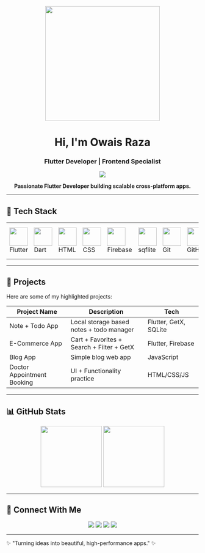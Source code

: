 <!-- README for Owais Raza - Customized Version with Lottie Animation and Animated Text -->

<p align="center">
  <!-- Lottie Animation Top -->
  <img src="https://user-images.githubusercontent.com/67586773/170823735-8cfa6308-2821-479e-8abf-8593f26c3da3.gif" width="300"/>
</p>

<h1 align="center">Hi, I'm Owais Raza</h1>
<h3 align="center">Flutter Developer | Frontend Specialist</h3>

<!-- Animated Typing Text -->
<p align="center">
  <img src="https://readme-typing-svg.herokuapp.com?size=22&duration=3000&color=6A5ACD&center=true&vCenter=true&width=500&lines=Flutter+Developer;Frontend+Engineer;UI+UX+Lover;Clean+Code+Writer;Open+Source+Contributor"/>
</p>

<p align="center">
  <strong>Passionate Flutter Developer building scalable cross-platform apps.</strong>
</p>

---

## 🔧 Tech Stack
<div align="center">
  <table>
    <tr>
      <td><img src="https://cdn.jsdelivr.net/gh/devicons/devicon/icons/flutter/flutter-original.svg" width="48"/><br/>Flutter</td>
      <td><img src="https://cdn.jsdelivr.net/gh/devicons/devicon/icons/dart/dart-original.svg" width="48"/><br/>Dart</td>
      <td><img src="https://cdn.jsdelivr.net/gh/devicons/devicon/icons/html5/html5-original.svg" width="48"/><br/>HTML</td>
      <td><img src="https://cdn.jsdelivr.net/gh/devicons/devicon/icons/css3/css3-original.svg" width="48"/><br/>CSS</td>
      <td><img src="https://cdn.jsdelivr.net/gh/devicons/devicon/icons/firebase/firebase-plain.svg" width="48"/><br/>Firebase</td>
      <td><img src="https://cdn.jsdelivr.net/gh/devicons/devicon/icons/sqlite/sqlite-original.svg" width="48"/><br/>sqflite</td>
      <td><img src="https://cdn.jsdelivr.net/gh/devicons/devicon/icons/git/git-original.svg" width="48"/><br/>Git</td>
      <td><img src="https://cdn.jsdelivr.net/gh/devicons/devicon/icons/github/github-original.svg" width="48"/><br/>GitHub</td>
      <td><img src="https://cdn.jsdelivr.net/gh/devicons/devicon/icons/vscode/vscode-original.svg" width="48"/><br/>VS Code</td>
      <td><img src="https://cdn.jsdelivr.net/gh/devicons/devicon/icons/androidstudio/androidstudio-original.svg" width="48"/><br/>Android Studio</td>
    </tr>
  </table>
</div>

---

## 🚀 Projects
Here are some of my highlighted projects:

| Project Name | Description | Tech |
|--------------|-------------|------|
| Note + Todo App | Local storage based notes + todo manager | Flutter, GetX, SQLite |
| E-Commerce App | Cart + Favorites + Search + Filter + GetX | Flutter, Firebase |
| Blog App | Simple blog web app | JavaScript |
| Doctor Appointment Booking | UI + Functionality practice | HTML/CSS/JS |

---

## 📊 GitHub Stats
<p align="center">
  <img src="https://github-readme-stats.vercel.app/api?username=OwaisRaza1941&show_icons=true&theme=tokyonight&count_private=true" height="160"/>
  <img src="https://github-readme-stats.vercel.app/api/top-langs/?username=OwaisRaza1941&layout=compact&theme=tokyonight" height="160"/>
</p>

---

## 🤝 Connect With Me
<p align="center">
  <a href="https://github.com/OwaisRaza1941"><img src="https://img.shields.io/badge/GitHub-171515?style=for-the-badge&logo=github&logoColor=white"/></a>
  <a href="https://www.linkedin.com/in/owais-raza-47273a347"><img src="https://img.shields.io/badge/LinkedIn-0077b5?style=for-the-badge&logo=linkedin&logoColor=white"/></a>
  <a href="https://facebook.com/FlutterWithOwaisRaza"><img src="https://img.shields.io/badge/Facebook-1877F2?style=for-the-badge&logo=facebook&logoColor=white"/></a>
  <a href="mailto:owaisraza55670@gmail.com"><img src="https://img.shields.io/badge/Email-D14836?style=for-the-badge&logo=gmail&logoColor=white"/></a>
</p>

---

✨ "Turning ideas into beautiful, high-performance apps." ✨

